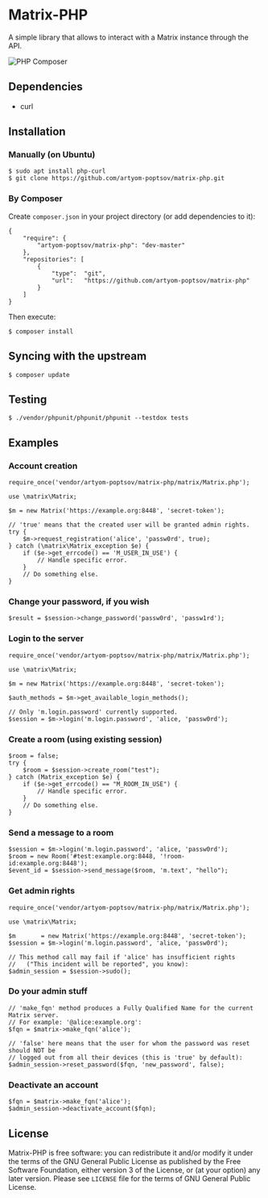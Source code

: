 # Matrix-PHP
A simple library that allows to interact with a Matrix instance through the API.

![PHP Composer](https://github.com/artyom-poptsov/matrix-php/workflows/PHP%20Composer/badge.svg)

## Dependencies
- curl

## Installation
### Manually (on Ubuntu)
```
$ sudo apt install php-curl
$ git clone https://github.com/artyom-poptsov/matrix-php.git
```

### By Composer
Create `composer.json` in your project directory (or add dependencies to it):
```
{
    "require": {
        "artyom-poptsov/matrix-php": "dev-master"
    },
    "repositories": [
        {
            "type":  "git",
            "url":   "https://github.com/artyom-poptsov/matrix-php"
        }
    ]
}
```

Then execute:
```
$ composer install
```

## Syncing with the upstream
```
$ composer update
```

## Testing
```
$ ./vendor/phpunit/phpunit/phpunit --testdox tests
```

## Examples
### Account creation
```
require_once('vendor/artyom-poptsov/matrix-php/matrix/Matrix.php');

use \matrix\Matrix;

$m = new Matrix('https://example.org:8448', 'secret-token');

// 'true' means that the created user will be granted admin rights.
try {
    $m->request_registration('alice', 'passw0rd', true);
} catch (\matrix\Matrix_exception $e) {
    if ($e->get_errcode() == 'M_USER_IN_USE') {
        // Handle specific error.
    }
    // Do something else.
}

```

### Change your password, if you wish
```
$result = $session->change_password('passw0rd', 'passw1rd');
```

### Login to the server
```
require_once('vendor/artyom-poptsov/matrix-php/matrix/Matrix.php');

use \matrix\Matrix;

$m = new Matrix('https://example.org:8448', 'secret-token');

$auth_methods = $m->get_available_login_methods();

// Only 'm.login.password' currently supported.
$session = $m->login('m.login.password', 'alice, 'passw0rd');
```

### Create a room (using existing session)
```
$room = false;
try {
    $room = $session->create_room("test");
} catch (Matrix_exception $e) {
    if ($e->get_errcode() == "M_ROOM_IN_USE") {
        // Handle specific error.
    }
    // Do something else.
}
```

### Send a message to a room
```
$session = $m->login('m.login.password', 'alice, 'passw0rd');
$room = new Room('#test:example.org:8448, '!room-id:example.org:8448');
$event_id = $session->send_message($room, 'm.text', "hello");
```

### Get admin rights
```
require_once('vendor/artyom-poptsov/matrix-php/matrix/Matrix.php');

use \matrix\Matrix;

$m       = new Matrix('https://example.org:8448', 'secret-token');
$session = $m->login('m.login.password', 'alice, 'passw0rd');

// This method call may fail if 'alice' has insufficient rights
//   ("This incident will be reported", you know):
$admin_session = $session->sudo();
```

### Do your admin stuff
```
// 'make_fqn' method produces a Fully Qualified Name for the current Matrix server.
// For example: '@alice:example.org':
$fqn = $matrix->make_fqn('alice');

// 'false' here means that the user for whom the password was reset should NOT be
// logged out from all their devices (this is 'true' by default):
$admin_session->reset_password($fqn, 'new_password', false);
```

### Deactivate an account
```
$fqn = $matrix->make_fqn('alice');
$admin_session->deactivate_account($fqn);
```

## License
Matrix-PHP is free software: you can redistribute it and/or modify it under the
terms of the GNU General Public License as published by the Free Software
Foundation, either version 3 of the License, or (at your option) any later
version. Please see `LICENSE` file for the terms of GNU General Public License.



